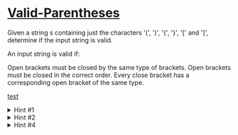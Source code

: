 # [Valid-Parentheses](https://leetcode.com/problems/valid-parentheses/description/)
Given a string s containing just the characters '\(', '\)', '\{', '\}', '\[' and '\]', determine if the input string is valid.
  
An input string is valid if:
  
Open brackets must be closed by the same type of brackets.
Open brackets must be closed in the correct order.
Every close bracket has a corresponding open bracket of the same type.

[test](www.google.com)
  
<details>
  <summary>Hint #1</summary>
You can solve this by looping through the string only once.
</details>
  
<details>
  
  <summary>Hint #2</summary>
  Consider the [Stack](www.google.com) data structure. 
</details>
  
<details>
  <summary>Hint #4</summary>
  
  Consider the [Hashtable](https://docs.oracle.com/javase/8/docs/api/java/util/HashMap.html) and [HashMap](https://docs.oracle.com/javase/8/docs/api/java/util/Hashtable.html) structures.
  
</details>
